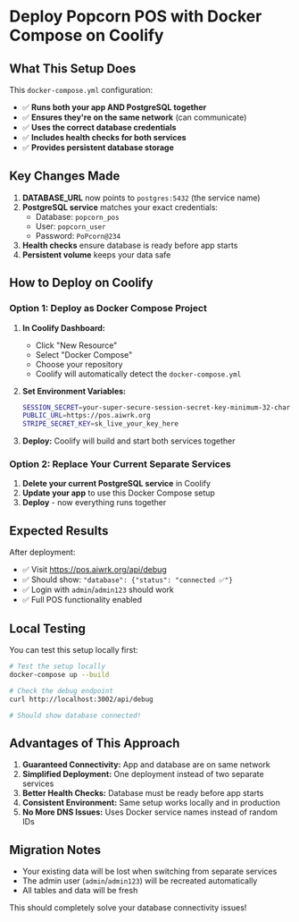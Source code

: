 # Deploy Popcorn POS with Docker Compose on Coolify

## What This Setup Does

This `docker-compose.yml` configuration:
- ✅ **Runs both your app AND PostgreSQL together**
- ✅ **Ensures they're on the same network** (can communicate)
- ✅ **Uses the correct database credentials**
- ✅ **Includes health checks for both services**
- ✅ **Provides persistent database storage**

## Key Changes Made

1. **DATABASE_URL** now points to `postgres:5432` (the service name)
2. **PostgreSQL service** matches your exact credentials:
   - Database: `popcorn_pos`
   - User: `popcorn_user` 
   - Password: `PoPcorn@234`
3. **Health checks** ensure database is ready before app starts
4. **Persistent volume** keeps your data safe

## How to Deploy on Coolify

### Option 1: Deploy as Docker Compose Project

1. **In Coolify Dashboard:**
   - Click "New Resource"
   - Select "Docker Compose"
   - Choose your repository
   - Coolify will automatically detect the `docker-compose.yml`

2. **Set Environment Variables:**
   ```bash
   SESSION_SECRET=your-super-secure-session-secret-key-minimum-32-characters
   PUBLIC_URL=https://pos.aiwrk.org
   STRIPE_SECRET_KEY=sk_live_your_key_here
   ```

3. **Deploy:** Coolify will build and start both services together

### Option 2: Replace Your Current Separate Services

1. **Delete your current PostgreSQL service** in Coolify
2. **Update your app** to use this Docker Compose setup
3. **Deploy** - now everything runs together

## Expected Results

After deployment:
- ✅ Visit https://pos.aiwrk.org/api/debug
- ✅ Should show: `"database": {"status": "connected ✅"}`
- ✅ Login with `admin`/`admin123` should work
- ✅ Full POS functionality enabled

## Local Testing

You can test this setup locally first:

```bash
# Test the setup locally
docker-compose up --build

# Check the debug endpoint
curl http://localhost:3002/api/debug

# Should show database connected!
```

## Advantages of This Approach

1. **Guaranteed Connectivity:** App and database are on same network
2. **Simplified Deployment:** One deployment instead of two separate services
3. **Better Health Checks:** Database must be ready before app starts
4. **Consistent Environment:** Same setup works locally and in production
5. **No More DNS Issues:** Uses Docker service names instead of random IDs

## Migration Notes

- Your existing data will be lost when switching from separate services
- The admin user (`admin`/`admin123`) will be recreated automatically
- All tables and data will be fresh

This should completely solve your database connectivity issues!
